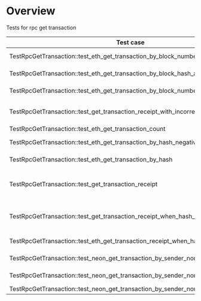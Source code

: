 # Overview

Tests for rpc get transaction

| Test case                                                                        | Description                                                             | XFailed |
|----------------------------------------------------------------------------------|-------------------------------------------------------------------------|---------|
| TestRpcGetTransaction::test_eth_get_transaction_by_block_number_and_index        | Get block by number with tags and index                                 |         |
| TestRpcGetTransaction::test_eth_get_transaction_by_block_hash_and_index          | Get block by hash with tags and index                                   |         |
| TestRpcGetTransaction::test_eth_get_transaction_by_block_number_and_index_by_tag | Get block by hash with tags and index                                   |         |
| TestRpcGetTransaction::test_get_transaction_receipt_with_incorrect_hash          | Get receipt from random hash (eth & neon methods)                       |         |
| TestRpcGetTransaction::test_eth_get_transaction_count                            | Get transaction count                                                   |         |
| TestRpcGetTransaction::test_eth_get_transaction_by_hash_negative                 | Get transaction by hash, negative cases                                 |         |
| TestRpcGetTransaction::test_eth_get_transaction_by_hash                          | Check method getTransactionByHash                                       |         |
| TestRpcGetTransaction::test_get_transaction_receipt                              | Check response structure for getTransactionReceipt (eth & neon methods) |         |
| TestRpcGetTransaction::test_get_transaction_receipt_when_hash_doesnt_exist       | Check getTransactionReceipt if tx hash not exist (eth & neon methods)   |         |
| TestRpcGetTransaction::test_eth_get_transaction_receipt_when_hash_doesnt_exist   | Non existent hash as param                                              |         |
| TestRpcGetTransaction::test_neon_get_transaction_by_sender_nonce_negative        | Negative cases with posible error checkes                               |         |
| TestRpcGetTransaction::test_neon_get_transaction_by_sender_nonce_plus_one        | Request nonce+1, which is not exist                                     |         |
| TestRpcGetTransaction::test_neon_get_transaction_by_sender_nonce                 | Positive cases                                                          |         |
